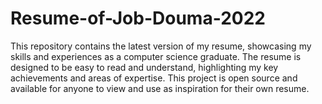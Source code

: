 # Resume-of-Job-Douma-2022
This repository contains the latest version of my resume, showcasing my skills and experiences as a computer science graduate. The resume is designed to be easy to read and understand, highlighting my key achievements and areas of expertise. This project is open source and available for anyone to view and use as inspiration for their own resume.
